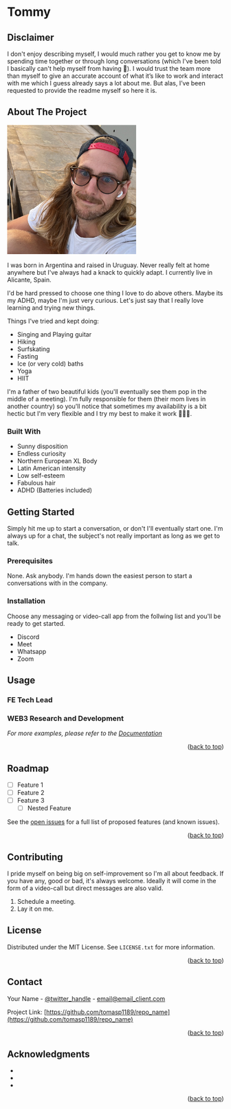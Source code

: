 # Tommy

## Disclaimer

I don't enjoy describing myself, I would much rather you get to know me by spending time together or through long conversations (which I've been told I basically can't help myself from having 🤣). I would trust the team more than myself to give an accurate account of what it’s like to work and interact with me which I guess already says a lot about me. But alas, I’ve been requested to provide the readme myself so here it is.

<!-- ABOUT THE PROJECT -->

## About The Project

<img src="/img/me.jpeg" alt="Me" width="300px">

I was born in Argentina and raised in Uruguay. Never really felt at home anywhere but I've always had a knack to quickly adapt. I currently live in Alicante, Spain.

I'd be hard pressed to choose one thing I love to do above others. Maybe its my ADHD, maybe I'm just very curious. Let's just say that I really love learning and trying new things.

Things I've tried and kept doing:

- Singing and Playing guitar
- Hiking
- Surfskating
- Fasting
- Ice (or very cold) baths
- Yoga
- HIIT

I'm a father of two beautiful kids (you'll eventually see them pop in the middle of a meeting). I'm fully responsible for them (their mom lives in another country) so you'll notice that sometimes my availability is a bit hectic but I'm very flexible and I try my best to make it work 👨‍👧‍👦.

### Built With

- Sunny disposition
- Endless curiosity
- Northern European XL Body
- Latin American intensity
- Low self-esteem
- Fabulous hair
- ADHD (Batteries included)

<!-- GETTING STARTED -->

## Getting Started

Simply hit me up to start a conversation, or don't I'll eventually start one. I'm always up for a chat, the subject's not really important as long as we get to talk.

### Prerequisites

None. Ask anybody. I'm hands down the easiest person to start a conversations with in the company.

### Installation

Choose any messaging or video-call app from the follwing list and you'll be ready to get started.

- Discord
- Meet
- Whatsapp
- Zoom

<!-- USAGE EXAMPLES -->

## Usage

### FE Tech Lead



### WEB3 Research and Development



_For more examples, please refer to the [Documentation](https://example.com)_

<p align="right">(<a href="#readme-top">back to top</a>)</p>

<!-- ROADMAP -->

## Roadmap

- [ ] Feature 1
- [ ] Feature 2
- [ ] Feature 3
  - [ ] Nested Feature

See the [open issues](https://github.com/tomasp1189/repo_name/issues) for a full list of proposed features (and known issues).

<p align="right">(<a href="#readme-top">back to top</a>)</p>

<!-- CONTRIBUTING -->

## Contributing

I pride myself on being big on self-improvement so I'm all about feedback. If you have any, good or bad, it's always welcome. Ideally it will come in the form of a video-call but direct messages are also valid.

1. Schedule a meeting.
2. Lay it on me.

<!-- LICENSE -->

## License

Distributed under the MIT License. See `LICENSE.txt` for more information.

<p align="right">(<a href="#readme-top">back to top</a>)</p>

<!-- CONTACT -->

## Contact

Your Name - [@twitter_handle](https://twitter.com/twitter_handle) - email@email_client.com

Project Link: [https://github.com/tomasp1189/repo_name](https://github.com/tomasp1189/repo_name)

<p align="right">(<a href="#readme-top">back to top</a>)</p>

<!-- ACKNOWLEDGMENTS -->

## Acknowledgments

- []()
- []()
- []()

<p align="right">(<a href="#readme-top">back to top</a>)</p>
